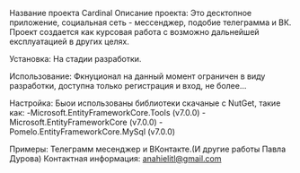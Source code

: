 Название проекта Cardinal Описание проекта: Это десктопное приложение, социальная сеть - мессенджер, подобие телеграмма и ВК. Проект создается как курсовая работа с возможно дальнейшей експлуатацией в других целях.

Установка: На стадии разработки.

Использование: Фкнуционал на данный момент ограничен в виду разработки, доступна только регистрация и вход, не более...

Настройка: Быои использованы библиотеки скачаные с NutGet, такие как: -Microsoft.EntityFrameworkCore.Tools (v7.0.0) -Microsoft.EntityFrameworkCore (v7.0.0) -Pomelo.EntityFrameworkCore.MySql (v7.0.0)

Примеры: Телеграмм месенджер и ВКонтакте.(И другие работы Павла Дурова) Контактная информация: anahielitl@gmail.com
